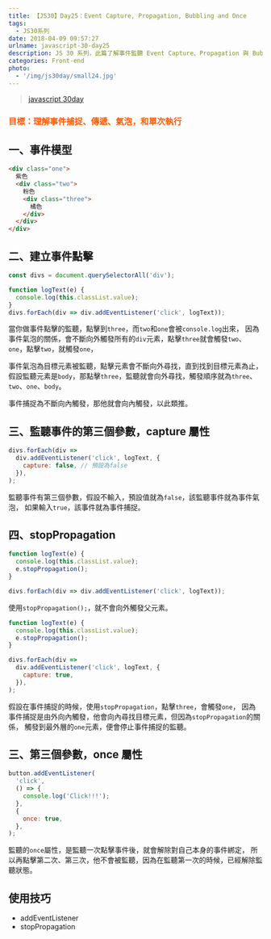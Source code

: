 ```yaml
---
title: 【JS30】Day25：Event Capture, Propagation, Bubbling and Once
tags:
  - JS30系列
date: 2018-04-09 09:57:27
urlname: javascript-30-day25
description: JS 30 系列，此篇了解事件監聽 Event Capture、Propagation 與 Bubbling 差別。
categories: Front-end
photo:
  - '/img/js30day/small24.jpg'
---
```


> [javascript 30day](https://javascript30.com/)

<!-- more -->

### <span style="color:#ff5900">目標：理解事件捕捉、傳遞、氣泡，和單次執行</span>

## 一、事件模型

```html
<div class="one">
  紫色
  <div class="two">
    粉色
    <div class="three">
      橘色
    </div>
  </div>
</div>
```

## 二、建立事件點擊

```js
const divs = document.querySelectorAll('div');

function logText(e) {
  console.log(this.classList.value);
}
divs.forEach(div => div.addEventListener('click', logText));
```

當你做事件點擊的監聽，點擊到`three`，而`two`和`one`會被`console.log`出來，
因為事件氣泡的關係，會不斷向外觸發所有的`div`元素，點擊`three`就會觸發`two`、`one`，點擊`two`，就觸發`one`，

事件氣泡為目標元素被監聽，點擊元素會不斷向外尋找，直到找到目標元素為止，
假設監聽元素是`body`，那點擊`three`，監聽就會向外尋找，觸發順序就為`three`、`two`、`one`、`body`。

事件捕捉為不斷向內觸發，那他就會向內觸發，以此類推。

## 三、監聽事件的第三個參數，capture 屬性

```js
divs.forEach(div =>
  div.addEventListener('click', logText, {
    capture: false, // 預設為false
  }),
);
```

監聽事件有第三個參數，假設不輸入，預設值就為`false`，該監聽事件就為事件氣泡，
如果輸入`true`，該事件就為事件捕捉。

## 四、stopPropagation

```js
function logText(e) {
  console.log(this.classList.value);
  e.stopPropagation();
}

divs.forEach(div => div.addEventListener('click', logText));
```

使用`stopPropagation();`，就不會向外觸發父元素。

```js
function logText(e) {
  console.log(this.classList.value);
  e.stopPropagation();
}

divs.forEach(div =>
  div.addEventListener('click', logText, {
    capture: true,
  }),
);
```

假設在事件捕捉的時候，使用`stopPropagation`，點擊`three`，會觸發`one`，
因為事件捕捉是由外向內觸發，他會向內尋找目標元素，但因為`stopPropagation`的關係，
觸發到最外層的`one`元素，便會停止事件捕捉的監聽。

## 三、第三個參數，once 屬性

```js
button.addEventListener(
  'click',
  () => {
    console.log('Click!!!');
  },
  {
    once: true,
  },
);
```

監聽的`once`屬性，是監聽一次點擊事件後，就會解除對自己本身的事件綁定，
所以再點擊第二次、第三次，他不會被監聽，因為在監聽第一次的時候，已經解除監聽狀態。

## 使用技巧

- addEventListener
- stopPropagation
